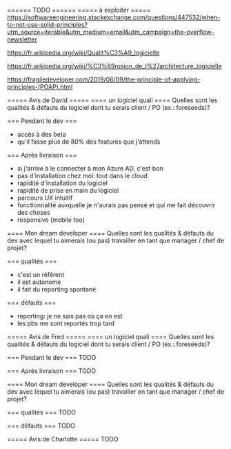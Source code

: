====== TODO ======
===== à exploiter =====
https://softwareengineering.stackexchange.com/questions/447532/when-to-not-use-solid-principles?utm_source=iterable&utm_medium=email&utm_campaign=the-overflow-newsletter

https://fr.wikipedia.org/wiki/Qualit%C3%A9_logicielle

https://fr.wikipedia.org/wiki/%C3%89rosion_de_l%27architecture_logicielle

https://fragiledeveloper.com/2019/06/09/the-principle-of-applying-principles-(POAP).html


===== Avis de David =====
==== un logiciel quali ====
Quelles sont les qualités & défauts du logiciel dont tu serais client / PO (ex.: foreseeds)?

=== Pendant le dev ===
- accès à des beta
- qu'il fasse plus de 80% des features que j'attends

=== Après livraison ===
- si j'arrive à le connecter à mon Azure AD, c'est bon
- pas d'installation chez moi: tout dans le cloud
- rapidité d'installation du logiciel
- rapidité de prise en main du logiciel
- parcours UX intuitif
- fonctionnalité auxquelle je n'aurais pas pensé et qui me fait découvrir des choses
- responsive (mobile too)

==== Mon dream developer ====
Quelles sont les qualités & défauts du dev avec lequel tu aimerais (ou pas) travailler en tant que manager / chef de projet?

=== qualités ===
- c'est un référent
- il est autonome
- il fait du reporting spontané

=== défauts ===
- reporting: je ne sais pas où ça en est
- les pbs me sont reportés trop tard

===== Avis de Fred =====
==== un logiciel quali ====
Quelles sont les qualités & défauts du logiciel dont tu serais client / PO (ex.: foreseeds)?

=== Pendant le dev ===
TODO

=== Après livraison ===
TODO

==== Mon dream developer ====
Quelles sont les qualités & défauts du dev avec lequel tu aimerais (ou pas) travailler en tant que manager / chef de projet?

=== qualités ===
TODO

=== défauts ===
TODO


===== Avis de Charlotte =====
TODO
